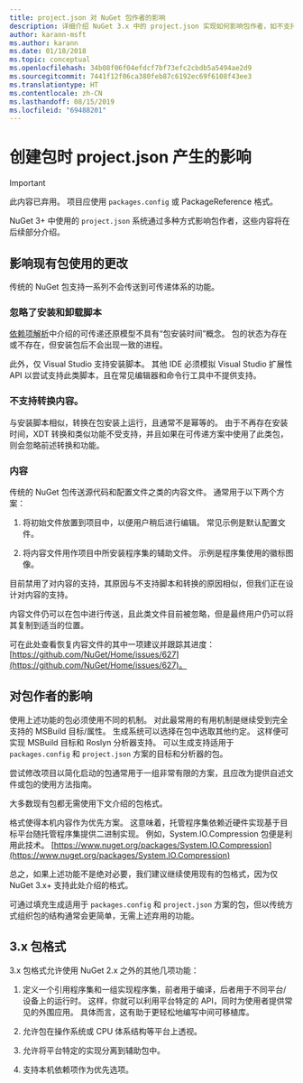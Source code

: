 ```yaml
---
title: project.json 对 NuGet 包作者的影响
description: 详细介绍 NuGet 3.x 中的 project.json 实现如何影响包作者，如不支持的功能、内容和包格式。
author: karann-msft
ms.author: karann
ms.date: 01/18/2018
ms.topic: conceptual
ms.openlocfilehash: 34b08f06f04efdcf7bf73efc2cbdb5a5494ae2d9
ms.sourcegitcommit: 7441f12f06ca380feb87c6192ec69f6108f43ee3
ms.translationtype: HT
ms.contentlocale: zh-CN
ms.lasthandoff: 08/15/2019
ms.locfileid: "69488201"
---
```

# <a name="impact-of-projectjson-when-creating-packages"></a>创建包时 project.json 产生的影响

> [!Important]
> 此内容已弃用。 项目应使用 `packages.config` 或 PackageReference 格式。

NuGet 3+ 中使用的 `project.json` 系统通过多种方式影响包作者，这些内容将在后续部分介绍。

## <a name="changes-affecting-existing-packages-usage"></a>影响现有包使用的更改

传统的 NuGet 包支持一系列不会传送到可传递体系的功能。

### <a name="install-and-uninstall-scripts-are-ignored"></a>忽略了安装和卸载脚本

[依赖项解析](../concepts/dependency-resolution.md#dependency-resolution-with-packagereference)中介绍的可传递还原模型不具有“包安装时间”概念。 包的状态为存在或不存在，但安装包后不会出现一致的进程。

此外，仅 Visual Studio 支持安装脚本。 其他 IDE 必须模拟 Visual Studio 扩展性 API 以尝试支持此类脚本，且在常见编辑器和命令行工具中不提供支持。

### <a name="content-transforms-are-not-supported"></a>不支持转换内容。

与安装脚本相似，转换在包安装上运行，且通常不是幂等的。 由于不再存在安装时间，XDT 转换和类似功能不受支持，并且如果在可传递方案中使用了此类包，则会忽略前述转换和功能。

### <a name="content"></a>内容

传统的 NuGet 包传送源代码和配置文件之类的内容文件。 通常用于以下两个方案：

1. 将初始文件放置到项目中，以便用户稍后进行编辑。 常见示例是默认配置文件。

1. 将内容文件用作项目中所安装程序集的辅助文件。 示例是程序集使用的徽标图像。

目前禁用了对内容的支持，其原因与不支持脚本和转换的原因相似，但我们正在设计对内容的支持。

内容文件仍可以在包中进行传送，且此类文件目前被忽略，但是最终用户仍可以将其复制到适当的位置。

可在此处查看恢复内容文件的其中一项建议并跟踪其进度：[https://github.com/NuGet/Home/issues/627](https://github.com/NuGet/Home/issues/627)。

## <a name="impact-for-package-authors"></a>对包作者的影响

使用上述功能的包必须使用不同的机制。 对此最常用的有用机制是继续受到完全支持的 MSBuild 目标/属性。 生成系统可以选择在包中选取其他约定。 这样便可实现 MSBuild 目标和 Roslyn 分析器支持。 可以生成支持适用于 `packages.config` 和 `project.json` 方案的目标和分析器的包。

尝试修改项目以简化启动的包通常用于一组非常有限的方案，且应改为提供自述文件或包的使用方法指南。

大多数现有包都无需使用下文介绍的包格式。

格式使得本机内容作为优先方案。 这意味着，托管程序集依赖近硬件实现基于目标平台随托管程序集提供二进制实现。 例如，System.IO.Compression 包便是利用此技术。 [https://www.nuget.org/packages/System.IO.Compression](https://www.nuget.org/packages/System.IO.Compression)

总之，如果上述功能不是绝对必要，我们建议继续使用现有的包格式，因为仅 NuGet 3.x+ 支持此处介绍的格式。

可通过填充生成适用于 `packages.config` 和 `project.json` 方案的包，但以传统方式组织包的结构通常会更简单，无需上述弃用的功能。

## <a name="3x-package-format"></a>3.x 包格式

3\.x 包格式允许使用 NuGet 2.x 之外的其他几项功能：

1. 定义一个引用程序集和一组实现程序集，前者用于编译，后者用于不同平台/设备上的运行时。 这样，你就可以利用平台特定的 API，同时为使用者提供常见的外围应用。 具体而言，这有助于更轻松地编写中间可移植库。

1. 允许包在操作系统或 CPU 体系结构等平台上透视。

1. 允许将平台特定的实现分离到辅助包中。

1. 支持本机依赖项作为优先选项。
